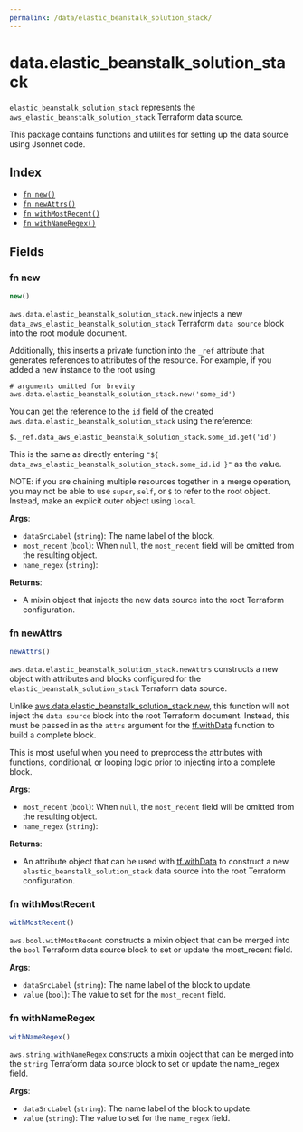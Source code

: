 ```yaml
---
permalink: /data/elastic_beanstalk_solution_stack/
---
```


# data.elastic_beanstalk_solution_stack

`elastic_beanstalk_solution_stack` represents the `aws_elastic_beanstalk_solution_stack` Terraform data source.



This package contains functions and utilities for setting up the data source using Jsonnet code.


## Index

* [`fn new()`](#fn-new)
* [`fn newAttrs()`](#fn-newattrs)
* [`fn withMostRecent()`](#fn-withmostrecent)
* [`fn withNameRegex()`](#fn-withnameregex)

## Fields

### fn new

```ts
new()
```


`aws.data.elastic_beanstalk_solution_stack.new` injects a new `data_aws_elastic_beanstalk_solution_stack` Terraform `data source`
block into the root module document.

Additionally, this inserts a private function into the `_ref` attribute that generates references to attributes of the
resource. For example, if you added a new instance to the root using:

    # arguments omitted for brevity
    aws.data.elastic_beanstalk_solution_stack.new('some_id')

You can get the reference to the `id` field of the created `aws.data.elastic_beanstalk_solution_stack` using the reference:

    $._ref.data_aws_elastic_beanstalk_solution_stack.some_id.get('id')

This is the same as directly entering `"${ data_aws_elastic_beanstalk_solution_stack.some_id.id }"` as the value.

NOTE: if you are chaining multiple resources together in a merge operation, you may not be able to use `super`, `self`,
or `$` to refer to the root object. Instead, make an explicit outer object using `local`.

**Args**:
  - `dataSrcLabel` (`string`): The name label of the block.
  - `most_recent` (`bool`):  When `null`, the `most_recent` field will be omitted from the resulting object.
  - `name_regex` (`string`): 

**Returns**:
- A mixin object that injects the new data source into the root Terraform configuration.


### fn newAttrs

```ts
newAttrs()
```


`aws.data.elastic_beanstalk_solution_stack.newAttrs` constructs a new object with attributes and blocks configured for the `elastic_beanstalk_solution_stack`
Terraform data source.

Unlike [aws.data.elastic_beanstalk_solution_stack.new](#fn-elasticbeanstalksolutionstacknew), this function will not inject the `data source`
block into the root Terraform document. Instead, this must be passed in as the `attrs` argument for the
[tf.withData](https://github.com/tf-libsonnet/core/tree/main/docs#fn-withdata) function to build a complete block.

This is most useful when you need to preprocess the attributes with functions, conditional, or looping logic prior to
injecting into a complete block.

**Args**:
  - `most_recent` (`bool`):  When `null`, the `most_recent` field will be omitted from the resulting object.
  - `name_regex` (`string`): 

**Returns**:
  - An attribute object that can be used with [tf.withData](https://github.com/tf-libsonnet/core/tree/main/docs#fn-withdata) to construct a new `elastic_beanstalk_solution_stack` data source into the root Terraform configuration.


### fn withMostRecent

```ts
withMostRecent()
```

`aws.bool.withMostRecent` constructs a mixin object that can be merged into the `bool`
Terraform data source block to set or update the most_recent field.



**Args**:
  - `dataSrcLabel` (`string`): The name label of the block to update.
  - `value` (`bool`): The value to set for the `most_recent` field.


### fn withNameRegex

```ts
withNameRegex()
```

`aws.string.withNameRegex` constructs a mixin object that can be merged into the `string`
Terraform data source block to set or update the name_regex field.



**Args**:
  - `dataSrcLabel` (`string`): The name label of the block to update.
  - `value` (`string`): The value to set for the `name_regex` field.
